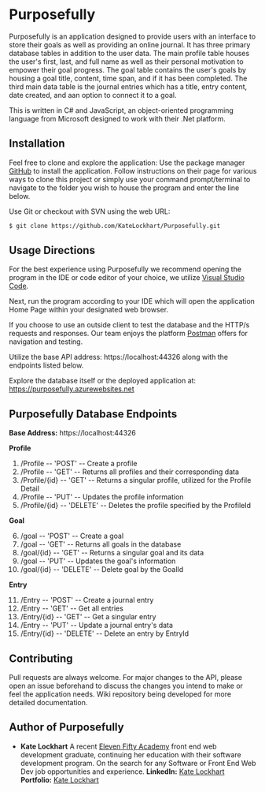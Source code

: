 # Purposefully

Purposefully is an application designed to provide users with an interface to store their goals as well as providing an online journal. It has three primary database tables in addition to the user data. The main profile table houses the user's first, last, and full name as well as their personal motivation to empower their goal progress. The goal table contains the user's goals by housing a goal title, content, time span, and if it has been completed. The third main data table is the journal entries which has a title, entry content, date created, and aan option to connect it to a goal. 

This is written in C# and JavaScript, an object-oriented programming language from Microsoft designed to work with their .Net platform. 



## Installation

Feel free to clone and explore the application:
Use the package manager [GitHub](https://github.com/KateLockhart/Purposefully.git) to install the application. Follow instructions on their page for various ways to clone this project or simply use your command prompt/terminal to navigate to the folder you wish to house the program and enter the line below.

Use Git or checkout with SVN using the web URL:
```bash
$ git clone https://github.com/KateLockhart/Purposefully.git
```



## Usage Directions

For the best experience using Purposefully we recommend opening the program in the IDE or code editor of your choice, we utilize [Visual Studio Code]( https://code.visualstudio.com/). 

Next, run the program according to your IDE which will open the application Home Page within your designated web browser.

If you choose to use an outside client to test the database and the HTTP/s requests and responses. Our team enjoys the platform [Postman]( https://www.postman.com/) offers for navigation and testing.

Utilize the base API address: https://localhost:44326 along with the endpoints listed below.

Explore the database itself or the deployed application at: https://purposefully.azurewebsites.net


## Purposefully Database Endpoints

**Base Address:** https://localhost:44326

**Profile** 

1) /Profile -- 'POST' -- Create a profile
2) /Profile -- 'GET' -- Returns all profiles and their corresponding data
3) /Profile/{id} -- 'GET' -- Returns a singular profile, utilized for the Profile Detail
4) /Profile -- 'PUT' -- Updates the profile information
5) /Profile/{id} -- 'DELETE' -- Deletes the profile specified by the ProfileId

**Goal** 

6) /goal -- 'POST' -- Create a goal
7) /goal -- 'GET' -- Returns all goals in the database
8) /goal/{id} -- 'GET' -- Returns a singular goal and its data
9) /goal -- 'PUT' -- Updates the goal's information
10) /goal/{id} -- 'DELETE' -- Delete goal by the GoalId


**Entry**

11) /Entry -- 'POST' -- Create a journal entry
12) /Entry -- 'GET' -- Get all entries
13) /Entry/{id} -- 'GET' -- Get a singular entry
14) /Entry -- 'PUT' -- Update a journal entry's data
15) /Entry/{id} -- 'DELETE' -- Delete an entry by EntryId



## Contributing
Pull requests are always welcome. For major changes to the API, please open an issue beforehand to discuss the changes you intend to make or feel the application needs.
Wiki repository being developed for more detailed documentation.


## Author of Purposefully

* **Kate Lockhart**
A recent [Eleven Fifty Academy]( https://elevenfifty.org/) front end web development graduate, continuing her education with their software development program.
  On the search for any Software or Front End Web Dev job opportunities and experience. 
  **LinkedIn:** [Kate Lockhart](https://www.linkedin.com/in/katelynlockhart/)   **Portfolio:** [Kate Lockhart](https://katelockhart.github.io/MyPortfolio/)


